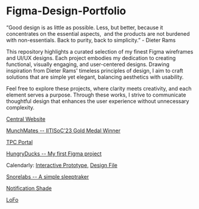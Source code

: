# Figma-Design-Portfolio

“Good design is as little as possible. Less, but better, because it concentrates on the essential aspects,  and the products are not burdened with non-essentials. Back to purity, back to simplicity.”  - Dieter Rams

This repository highlights a curated selection of my finest Figma wireframes and UI/UX designs. Each project embodies my dedication to creating functional, visually engaging, and user-centered designs. Drawing inspiration from Dieter Rams' timeless principles of design, I aim to craft solutions that are simple yet elegant, balancing aesthetics with usability.

Feel free to explore these projects, where clarity meets creativity, and each element serves a purpose. Through these works, I strive to communicate thoughtful design that enhances the user experience without unnecessary complexity.

[Central Website](https://www.figma.com/design/kG8ogepXW7KMnD5bGJuJR5/Central-Website-UI?node-id=21-784&t=mR8YIhahMtenNdy9-1)

[MunchMates -- IITISoC'23 Gold Medal Winner](https://www.figma.com/design/dFkV0DV8VAysXsLl4Oske9/foodDeliveryAppCollab?node-id=0-1&t=RcZui0IV0xJCKVN4-1)

[TPC Portal](https://www.figma.com/design/ToChZe5KcpZ1ICNLCg8PMf/TPC-Website?node-id=0-1&t=HFDIJ3mitxpgM1ej-1)

[HungryDucks -- My first Figma project](https://www.figma.com/design/r26WuSV6aTwJWHm7EvkAiv/HungryDucks?node-id=0-1&t=IfvXzo9UNOt8aXgo-1)

Calendarly: [Interactive Prototype,](https://www.figma.com/proto/izxBAQJno3ibx07Filydnw/Calendarly-Original?node-id=0-1&t=qP27u9UVV6VMyMkL-1)
[Design File](https://www.figma.com/design/izxBAQJno3ibx07Filydnw/Calendarly-Original?node-id=0-1&t=qP27u9UVV6VMyMkL-1)

[Snorelabs -- A simple sleeptraker](https://www.figma.com/design/WhbEpN3hHm6255WXr0GslE/Snorelabs?node-id=0-1&t=g4a2l0ajqVfE9aE1-1)

[Notification Shade](https://www.figma.com/design/hGHFXSY9hXQT5StrzcoQVt/Notification-Shade?node-id=0-1&t=q1epwIqIFrCQzB6z-1)

[LoFo](https://www.figma.com/design/stwXQuh5PBDwmeV85XcmwG/LoFo-App?node-id=0-1&t=docCx2KQ5rWxiLGO-1)

